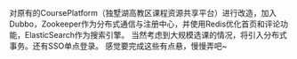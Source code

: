对原有的CoursePlatform（独墅湖高教区课程资源共享平台）进行改造，加入Dubbo，Zookeeper作为分布式通信与注册中心，并使用Redis优化首页和评论功能，ElasticSearch作为搜索引擎。
当然考虑到大规模选课的情况，将引入分布式事务。还有SSO单点登录。
感觉要完成这些有点悬，慢慢弄吧~
